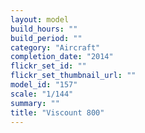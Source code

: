 ```yaml
---
layout: model
build_hours: ""
build_period: ""
category: "Aircraft"
completion_date: "2014"
flickr_set_id: ""
flickr_set_thumbnail_url: ""
model_id: "157"
scale: "1/144"
summary: ""
title: "Viscount 800"
---
```



